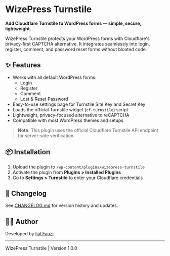 # WizePress Turnstile

**Add Cloudflare Turnstile to WordPress forms — simple, secure, lightweight.**

WizePress Turnstile protects your WordPress forms with Cloudflare's privacy-first CAPTCHA alternative. It integrates seamlessly into login, register, comment, and password reset forms without bloated code.

## ✨ Features

- Works with all default WordPress forms:
  - Login
  - Register
  - Comment
  - Lost & Reset Password
- Easy-to-use settings page for Turnstile Site Key and Secret Key
- Loads the official Turnstile widget (`cf-turnstile`) script
- Lightweight, privacy-focused alternative to reCAPTCHA
- Compatible with most WordPress themes and setups

> **Note:** This plugin uses the official Cloudflare Turnstile API endpoint for server-side verification.

## 📦 Installation

1. Upload the plugin to `/wp-content/plugins/wizepress-turnstile`
2. Activate the plugin from **Plugins > Installed Plugins**
3. Go to **Settings > Turnstile** to enter your Cloudflare credentials

## 📄 Changelog

See [CHANGELOG.md](./CHANGELOG.md) for version history and updates.

## 🧑‍💻 Author

Developed by [Ijal Fauzi](https://github.com/ijalfauzi)

---

WizePress Turnstile | Version 1.0.0
